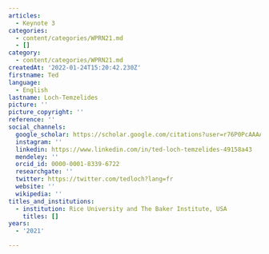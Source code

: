 ```yaml
---
articles:
  - Keynote 3
categories:
  - content/categories/WPRN21.md
  - []
category:
  - content/categories/WPRN21.md
createdAt: '2022-01-24T15:20:42.230Z'
firstname: Ted
language:
  - English
lastname: Loch-Temzelides
picture: ''
picture_copyright: ''
reference: ''
social_channels:
  google_scholar: https://scholar.google.com/citations?user=r76P0PcAAAAJ&hl=en
  instagram: ''
  linkedin: https://www.linkedin.com/in/ted-loch-temzelides-49158a43
  mendeley: ''
  orcid_id: 0000-0001-8339-6722
  researchgate: ''
  twitter: https://twitter.com/tedloch?lang=fr
  website: ''
  wikipedia: ''
titles_and_institutions:
  - institution: Rice University and The Baker Institute, USA
    titles: []
years:
  - '2021'

---
```

